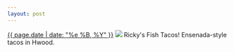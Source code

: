 ```yaml
---
layout: post
---
```


<p>
  <time><a href="/315">{{ page.date | date: "%e %B, %Y" }}</a></time>
  <a href="/315"><img src="{{ site.assets_url }}/315.jpg"/></a>
  <span>Ricky's Fish Tacos! Ensenada-style tacos in Hwood.</span>
</p>
